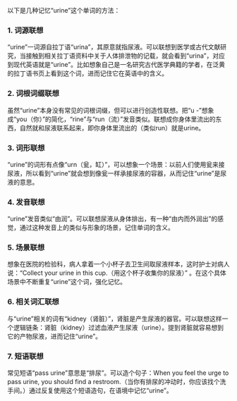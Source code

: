 以下是几种记忆“urine”这个单词的方法：

### 1. 词源联想
“urine”一词源自拉丁语“urina”，其原意就指尿液。可以联想到医学或古代文献研究，当接触到相关拉丁语资料中关于人体排泄物的记载，就会看到“urina”，对应到现代英语就是“urine”。比如想象自己是一名研究古代医学典籍的学者，在泛黄的拉丁语书页上看到这个词，进而记住它在英语中的含义。 

### 2. 词根词缀联想
虽然“urine”本身没有常见的词根词缀，但可以进行创造性联想。把“u -”想象成“you（你）”的简化，“rine”与“run（流）”发音类似。联想成你身体里流出的东西，自然就和尿液联系起来，即你身体里流出的（类似run）就是urine。 

### 3. 词形联想
“urine”的词形有点像“urn（瓮，缸）”，可以想象一个场景：以前人们使用瓮来接尿液，所以看到“urine”就会想到像瓮一样承接尿液的容器，从而记住“urine”是尿液的意思。 

### 4. 发音联想
“urine”发音类似“由润”。可以联想尿液从身体排出，有一种“由内而外润出”的感觉，通过这种发音上的类似与形象的场景，记住单词的含义。 

### 5. 场景联想
想象在医院的检验科，病人拿着一个小杯子去卫生间取尿液样本，这时护士对病人说：“Collect your urine in this cup.（用这个杯子收集你的尿液）” 。在这个具体场景中不断重复“urine”这个词，强化记忆。 

### 6. 相关词汇联想
与“urine”相关的词有“kidney（肾脏）”，肾脏是产生尿液的器官。可以联想这样一个逻辑链条：肾脏（kidney）过滤血液产生尿液（urine）。提到肾脏就容易想到它的产物尿液，进而记住“urine”。 

### 7. 短语联想
常见短语“pass urine”意思是“排尿”。可以造个句子：When you feel the urge to pass urine, you should find a restroom.（当你有排尿的冲动时，你应该找个洗手间。）通过反复使用这个短语造句，在语境中记忆“urine”。 